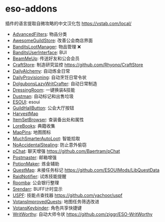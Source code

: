 # eso-addons

插件的语言提取自微攻略的中文汉化包 https://vstab.com/local/

- [AdvancedFilters](https://www.esoui.com/downloads/info2215-AdvancedFilters-Updated.html): 物品分类
- [AwesomeGuildStore](https://www.esoui.com/downloads/info695-AwesomeGuildStore.html): 改善公会商店界面
- [BanditsLootManager](https://www.esoui.com/downloads/info2279-BanditsLootManager.html): 物品管理 ❌
- [BanditsUserInterface](https://www.esoui.com/downloads/info1643-BanditsUserInterface.html): BUI
- [BeamMeUp](https://www.esoui.com/downloads/info2143-BeamMeUp-TeleporterFastTravel.html): 传送好友和公会会员
- [CraftStore](https://www.esoui.com/downloads/info1590-CraftStoreLostDepths.html): 制造研究监控 https://github.com/Rhyono/CraftStore
- [DailyAlchemy](https://www.esoui.com/downloads/info1899-DailyAlchemy.html): 自动炼金日常
- [DailyProvisioning](https://www.esoui.com/downloads/info1901-DailyProvisioning.html): 自动烹饪日常令状
- [DolgubonsLazyWritCrafter](https://www.esoui.com/downloads/info1346-DolgubonsLazyWritCrafter.html): 自动日常制造
- [DressingRoom](https://www.esoui.com/downloads/info1911-DressingRoom2018.html): 一键换装&技能
- [Dustman](https://www.esoui.com/downloads/info97-Dustman.html): 自动标记和出售垃圾
- [ESOUI](https://www.esoui.com/downloads/info1213-ESOUI-TheElderScrollsOnlinesourcecode.html): esoui
- [GuildHallButton](https://www.esoui.com/downloads/info1970-GuildHallButton.html): 公会大厅按钮
- [HarvestMap](https://www.esoui.com/downloads/info57-HarvestMap.html)
- [ItemSetBrowser](https://www.esoui.com/downloads/info1480-ItemSetBrowser.html): 查装备出处和属性
- [LoreBooks](https://www.esoui.com/downloads/info288-LoreBooks.html): 典籍收集
- [MapPins](https://www.esoui.com/downloads/info1881-MapPins.html): 地图图标
- [MuchSmarterAutoLoot](https://www.esoui.com/downloads/info3367-MuchSmarterAutoLoot.html): 智能拾取
- [NoAccidentalStealing](https://www.esoui.com/downloads/info943-NoAccidentalStealingnoaccidentalcasting.html): 防止意外偷窃
- [pChat](https://www.esoui.com/downloads/info93-pChatChatcustomizationhelplooknotificationsoundautomationhistory.html): 聊天增强 https://github.com/Baertram/pChat
- [Postmaster](https://www.esoui.com/downloads/info850-PostmasterMail.html): 邮箱增强
- [PotionMaker](https://www.esoui.com/downloads/info405-PotionMakerforAlchemyCrafting.html): 炼金辅助
- [QuestMap](https://www.esoui.com/downloads/info1022-QuestMap.html): 未接任务标记 https://github.com/ESOUIMods/LibQuestData
- [RaidNotifier](https://www.esoui.com/downloads/info1355-RaidNotifierUpdated.html): 试炼技能提醒
- [Roomba](https://www.esoui.com/downloads/info402-Roomba-GuildbankStacker.html): 公会银行整理
- [Srendarr](https://www.esoui.com/downloads/info655-Srendarr-AuraBuffDebuffTracker.html): BUFF计时显示
- [USPF](https://www.esoui.com/downloads/info1863-UrichsSkillPointFinder.html): 技能点查找器 https://github.com/yachoor/uspf
- [VotansImprovedQuests](https://www.esoui.com/downloads/info1523-VotansImprovedQuests.html): 地图任务筛选改进 
- [VotansKeybinder](https://www.esoui.com/downloads/info1174-VotansKeybinder.html): 角色共享快捷键
- [WritWorthy](https://www.esoui.com/downloads/info1605-WritWorthy.html): 自动大师令状 https://github.com/ziggr/ESO-WritWorthy
